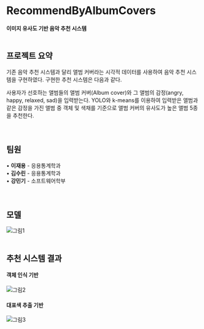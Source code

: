# RecommendByAlbumCovers

**이미지 유사도 기반 음악 추천 시스템**
<br/>
<br/>


## 프로젝트 요약

기존 음악 추천 시스템과 달리 앨범 커버라는 시각적 데이터를 사용하여 음악 추천 시스템을 구현하였다. 구현한 추천 시스템은 다음과 같다.  

사용자가 선호하는 앨범들의 앨범 커버(Album cover)와 그 앨범의 감정(angry, happy, relaxed, sad)을 입력받는다. YOLO와 k-means를 이용하여 입력받은 앨범과 같은 감정을 가진 앨범 중 객체 및 색채를 기준으로 앨범 커버의 유사도가 높은 앨범 5종을 추천한다.  
<br/>
<br/>


## 팀원

• **이재용** - 응용통계학과  
• **김수린** - 응용통계학과  
• **강민기** - 소프트웨어학부  
<br/>
<br/>


## 모델

![그림1](https://user-images.githubusercontent.com/63530964/150704785-c766eb05-5d63-42a8-8f77-41bb4c37e3f3.png)
<br/>
<br/>


## 추천 시스템 결과

#### 객체 인식 기반
![그림2](https://user-images.githubusercontent.com/63530964/150704854-23e513ce-89f2-4207-b1f7-45e0f05bdfc2.png)
<br/>

#### 대표색 추출 기반
![그림3](https://user-images.githubusercontent.com/63530964/150704855-0de13475-2875-4cce-826b-16278367d4ac.png)
